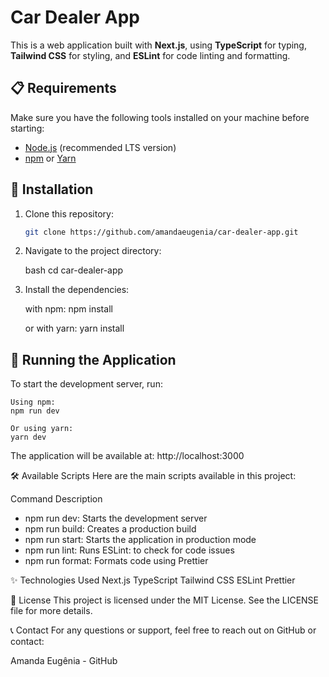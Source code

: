 # Car Dealer App

This is a web application built with **Next.js**, using **TypeScript** for typing, **Tailwind CSS** for styling, and **ESLint** for code linting and formatting.

## 📋 **Requirements**

Make sure you have the following tools installed on your machine before starting:

- [Node.js](https://nodejs.org/) (recommended LTS version)
- [npm](https://www.npmjs.com/) or [Yarn](https://yarnpkg.com/)

## 📂 **Installation**

1. Clone this repository:

   ```bash
   git clone https://github.com/amandaeugenia/car-dealer-app.git


2. Navigate to the project directory:

    bash
    cd car-dealer-app

3. Install the dependencies:

    with npm:
    npm install

    or with yarn:
    yarn install 

## 🚀 Running the Application
To start the development server, run:

    Using npm:
    npm run dev

    Or using yarn:
    yarn dev

The application will be available at: http://localhost:3000

🛠️ Available Scripts
Here are the main scripts available in this project:

Command	Description
- npm run dev: Starts the development server
- npm run build: Creates a production build
- npm run start: Starts the application in production mode
- npm run lint:	Runs ESLint: to check for code issues
- npm run format: Formats code using Prettier


✨ Technologies Used
Next.js
TypeScript
Tailwind CSS
ESLint
Prettier


📄 License
This project is licensed under the MIT License. See the LICENSE file for more details.

📞 Contact
For any questions or support, feel free to reach out on GitHub or contact:

Amanda Eugênia - GitHub